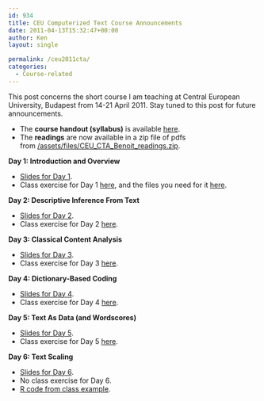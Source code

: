 ```yaml
---
id: 934
title: CEU Computerized Text Course Announcements
date: 2011-04-13T15:32:47+00:00
author: Ken
layout: single

permalink: /ceu2011cta/
categories:
  - Course-related
---
```

This post concerns the short course I am teaching at Central European University, Budapest from 14-21 April 2011. Stay tuned to this post for future announcements.

  * The **course handout (syllabus)** is available [here](/assets/courses/cta2011ceu/CTA_CEU_syllabus_2011.pdf).
  * The **readings** are now available in a zip file of pdfs from [/assets/files/CEU\_CTA\_Benoit_readings.zip](/assets/files/CEU_CTA_Benoit_readings.zip).

**Day 1: Introduction and Overview**

  * [Slides for Day 1](/assets/courses/cta2011ceu/CTA_CEU_Day1.pdf).
  * Class exercise for Day 1 [here](/assets/courses/cta2011ceu/Assignment_1.pdf), and the files you need for it [here](/assets/courses/cta2011ceu/frenchtexts.zip).

**Day 2: Descriptive Inference From Text**

  * [Slides for Day 2](/assets/courses/cta2011ceu/CTA_CEU_Day2.pdf).
  * Class exercise for Day 2 [here](/assets/courses/cta2011ceu/Assignment_2.pdf).

**Day 3: Classical Content Analysis**

  * [Slides for Day 3](/assets/courses/cta2011ceu/CTA_CEU_Day3.pdf).
  * Class exercise for Day 3 [here](/assets/courses/cta2011ceu/Assignment_3.pdf).

**Day 4: Dictionary-Based Coding**

  * [Slides for Day 4](/assets/courses/cta2011ceu/CTA_CEU_Day4.pdf).
  * Class exercise for Day 4 [here](/assets/courses/cta2011ceu/Assignment_4.pdf).

**Day 5: Text As Data (and Wordscores)**

  * [Slides for Day 5](/assets/courses/cta2011ceu/CTA_CEU_Day5.pdf).
  * Class exercise for Day 5 [here](/assets/courses/cta2011ceu/Assignment_5.pdf).

**Day 6: Text Scaling**

  * [Slides for Day 6](/assets/courses/cta2011ceu/CTA_CEU_Day6.pdf).
  * No class exercise for Day 6.
  * [R code from class example](/assets/courses/cta2011ceu/CTA_CEU_Day6_example.R).

&nbsp;
